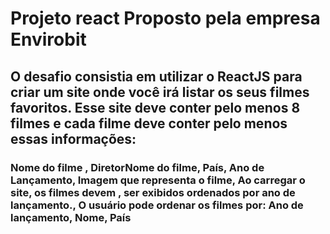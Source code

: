 # Projeto react Proposto pela empresa Envirobit

## O desafio consistia em utilizar o ReactJS para criar um site onde você irá listar os seus filmes favoritos. Esse site deve conter pelo menos 8 filmes e cada filme deve conter pelo menos essas informações:

### Nome do filme , DiretorNome do filme, País, Ano de Lançamento, Imagem que representa o filme, Ao carregar o site, os filmes devem , ser exibidos ordenados por ano de lançamento., O usuário pode ordenar os filmes por: Ano de lançamento, Nome, País
